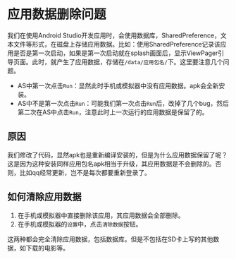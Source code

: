 # 应用数据删除问题

我们在使用Android Studio开发应用时，会使用数据库，SharedPreference，文本文件等形式，在磁盘上存储应用数据。比如：使用SharedPreference记录该应用是否是第一次启动，如果是第一次启动就在splash画面后，显示ViewPager引导页面。此时，就产生了应用数据，存储在`/data/应用包名/`下。这里要注意几个问题。

* AS中第一次点击`Run`：显然此时手机或模拟器中没有应用数据。apk会全新安装。
* AS中不是第一次点击`Run`：可能我们第一次点击`Run`后，改掉了几个bug，然后第二次在AS中点击`Run`，注意此时上一次运行的应用数据是保留了的。

## 原因

我们修改了代码，显然apk也是重新编译安装的，但是为什么应用数据保留了呢？这是因为这种安装同样应用包名apk相当于升级，其应用数据是不会删除的。否则，比如qq经常更新，岂不是每次都要重新登录了。

## 如何清除应用数据

1. 在手机或模拟器中直接删除该应用，其应用数据会全部删除。
2. 在手机或模拟器的`设置`中，点击`清除数据`按钮。

这两种都会完全清除应用数据，包括数据库。但是不包括在SD卡上写的其他数据，如下载的电影等。
